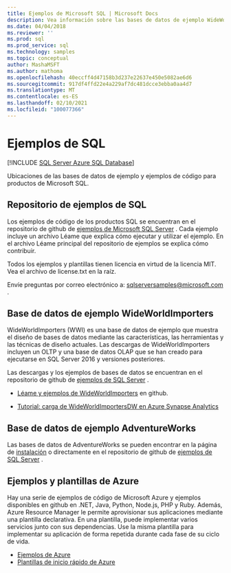```yaml
---
title: Ejemplos de Microsoft SQL | Microsoft Docs
description: Vea información sobre las bases de datos de ejemplo WideWorldImporters y AdventureWorks, ejemplos y plantillas de Azure y ejemplos de código para productos de Microsoft SQL.
ms.date: 04/04/2018
ms.reviewer: ''
ms.prod: sql
ms.prod_service: sql
ms.technology: samples
ms.topic: conceptual
author: MashaMSFT
ms.author: mathoma
ms.openlocfilehash: 40eccff4d47158b3d237e22637e450e5082ae6d6
ms.sourcegitcommit: 917df4ffd22e4a229af7dc481dcce3ebba0aa4d7
ms.translationtype: MT
ms.contentlocale: es-ES
ms.lasthandoff: 02/10/2021
ms.locfileid: "100077366"
---
```

# <a name="sql-samples"></a>Ejemplos de SQL

[!INCLUDE [SQL Server Azure SQL Database](../includes/appliesto-ss-asdb-asdw-pdw-md.md)]

Ubicaciones de las bases de datos de ejemplo y ejemplos de código para productos de Microsoft SQL.

## <a name="sql-samples-repository"></a>Repositorio de ejemplos de SQL

Los ejemplos de código de los productos SQL se encuentran en el repositorio de github de [ejemplos de Microsoft SQL Server](https://github.com/microsoft/sql-server-samples) . Cada ejemplo incluye un archivo Léame que explica cómo ejecutar y utilizar el ejemplo. En el archivo Léame principal del repositorio de ejemplos se explica cómo contribuir. 

Todos los ejemplos y plantillas tienen licencia en virtud de la licencia MIT. Vea el archivo de license.txt en la raíz.

Envíe preguntas por correo electrónico a: sqlserversamples@microsoft.com .


## <a name="wideworldimporters-sample-database"></a>Base de datos de ejemplo WideWorldImporters

WideWorldImporters (WWI) es una base de datos de ejemplo que muestra el diseño de bases de datos mediante las características, las herramientas y las técnicas de diseño actuales. Las descargas de WideWorldImporters incluyen un OLTP y una base de datos OLAP que se han creado para ejecutarse en SQL Server 2016 y versiones posteriores. 

Las descargas y los ejemplos de bases de datos se encuentran en el repositorio de github de [ejemplos de SQL Server](https://github.com/Microsoft/sql-server-samples) .


- [Léame y ejemplos de WideWorldImporters](https://github.com/Microsoft/sql-server-samples/tree/master/samples/databases/wide-world-importers) en github.

- [Tutorial: carga de WideWorldImportersDW en Azure Synapse Analytics](/azure/sql-data-warehouse/load-data-wideworldimportersdw)


## <a name="adventureworks-sample-database"></a>Base de datos de ejemplo AdventureWorks

Las bases de datos de AdventureWorks se pueden encontrar en la página de [instalación](adventureworks-install-configure.md) o directamente en el repositorio de github de [ejemplos de SQL Server](https://github.com/Microsoft/sql-server-samples) . 


## <a name="azure-samples-and-templates"></a>Ejemplos y plantillas de Azure
Hay una serie de ejemplos de código de Microsoft Azure y ejemplos disponibles en github en .NET, Java, Python, Node.js, PHP y Ruby. Además, Azure Resource Manager le permite aprovisionar sus aplicaciones mediante una plantilla declarativa. En una plantilla, puede implementar varios servicios junto con sus dependencias. Use la misma plantilla para implementar su aplicación de forma repetida durante cada fase de su ciclo de vida.

- [Ejemplos de Azure](https://github.com/Azure-Samples)
- [Plantillas de inicio rápido de Azure](https://azure.microsoft.com/resources/templates/)




